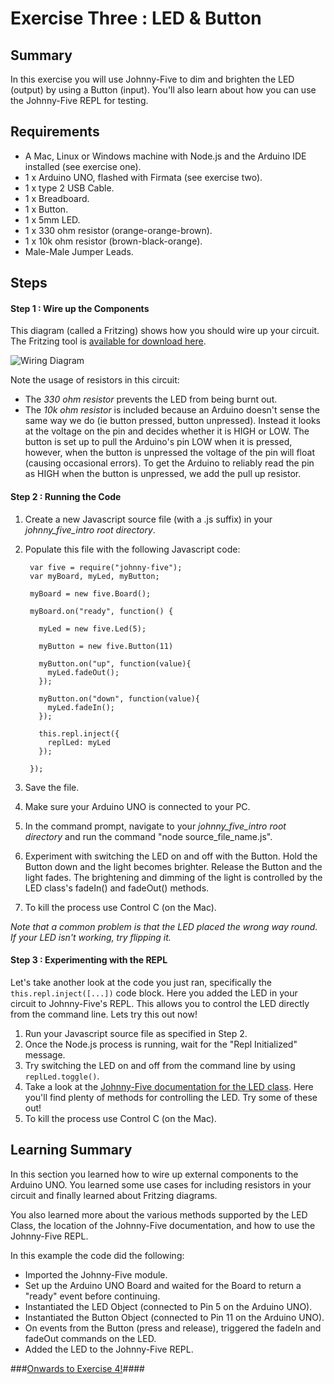 # Exercise Three : LED & Button #

## Summary ##

In this exercise you will use Johnny-Five to dim and brighten the LED (output) by using a Button (input). You'll also learn about how you can use the Johnny-Five REPL for testing.

## Requirements ##

* A Mac, Linux or Windows machine with Node.js and the Arduino IDE installed (see exercise one).
* 1 x Arduino UNO, flashed with Firmata (see exercise two).
* 1 x type 2 USB Cable.
* 1 x Breadboard.
* 1 x Button.
* 1 x 5mm LED.
* 1 x 330 ohm resistor (orange-orange-brown).
* 1 x 10k ohm resistor (brown-black-orange).
* Male-Male Jumper Leads.

## Steps ##

#### Step 1 : Wire up the Components ####

This diagram (called a Fritzing) shows how you should wire up your circuit.  The Fritzing tool is [available for download here](http://fritzing.org/download/).

![Wiring Diagram](https://github.com/markwest1972/johnny_five_intro/blob/master/fritzings/03_led_and_button.png)

Note the usage of resistors in this circuit:
* The *330 ohm resistor* prevents the LED from being burnt out.
* The *10k ohm resistor* is included because an Arduino doesn't sense the same way we do (ie button pressed, button unpressed). Instead it looks at the voltage on the pin and decides whether it is HIGH or LOW. The button is set up to pull the Arduino's pin LOW when it is pressed, however, when the button is unpressed the voltage of the pin will float (causing occasional errors). To get the Arduino to reliably read the pin as HIGH when the button is unpressed, we add the pull up resistor.

#### Step 2 : Running the Code ####

1. Create a new Javascript source file (with a .js suffix) in your *johnny_five_intro root directory*.
2. Populate this file with the following Javascript code:

        var five = require("johnny-five");
        var myBoard, myLed, myButton;

        myBoard = new five.Board();

        myBoard.on("ready", function() {

          myLed = new five.Led(5);

          myButton = new five.Button(11)

          myButton.on("up", function(value){
            myLed.fadeOut();
          });

          myButton.on("down", function(value){
            myLed.fadeIn();
          });

          this.repl.inject({
            replLed: myLed
          });

        });
3. Save the file.
4. Make sure your Arduino UNO is connected to your PC.
5. In the command prompt, navigate to your *johnny_five_intro root directory* and run the command "node source_file_name.js".
6. Experiment with switching the LED on and off with the Button.  Hold the Button down and the light becomes brighter.  Release the Button and the light fades.  The brightening and dimming of the light is controlled by the LED class's fadeIn() and fadeOut() methods.  
7. To kill the process use Control C (on the Mac).

*Note that a common problem is that the LED placed the wrong way round.  If your LED isn't working, try flipping it.*

#### Step 3 : Experimenting with the REPL ####

Let's take another look at the code you just ran, specifically the `this.repl.inject([...])` code block.  Here you added the LED in your circuit to Johnny-Five's REPL.  This allows you to control the LED directly from the command line.  Lets try this out now!

1. Run your Javascript source file as specified in Step 2.
2. Once the Node.js process is running, wait for the "Repl Initialized" message.
3. Try switching the LED on and off from the command line by using `replLed.toggle()`.
4. Take a look at the [Johnny-Five documentation for the LED class](http://johnny-five.io/api/led/).  Here you'll find plenty of methods for controlling the LED.  Try some of these out!
5. To kill the process use Control C (on the Mac).

## Learning Summary ##

In this section you learned how to wire up external components to the Arduino UNO.  You learned some use cases for including resistors in your circuit and finally learned about Fritzing diagrams.

You also learned more about the various methods supported by the LED Class, the location of the Johnny-Five documentation, and how to use the Johnny-Five REPL.

In this example the code did the following:
 * Imported the Johnny-Five module.
 * Set up the Arduino UNO Board and waited for the Board to return a "ready" event before continuing.
 * Instantiated the LED Object (connected to Pin 5 on the Arduino UNO).
 * Instantiated the Button Object (connected to Pin 11 on the Arduino UNO).
 * On events from the Button (press and release), triggered the fadeIn and fadeOut commands on the LED.
 * Added the LED to the Johnny-Five REPL.

###[Onwards to Exercise 4!](https://github.com/markwest1972/johnny_five_intro/blob/master/exercises/04_potentiometer_led_and_servo.md)####
